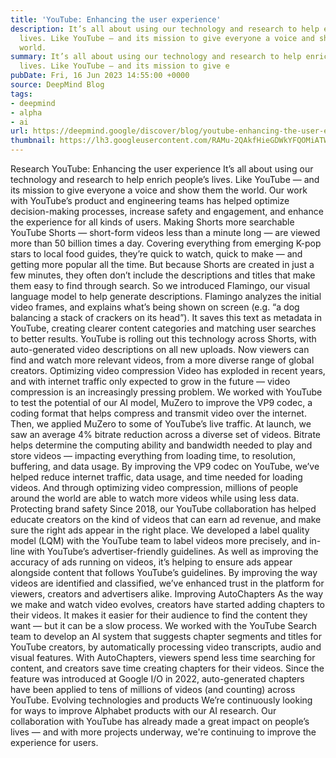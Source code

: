 ```yaml
---
title: 'YouTube: Enhancing the user experience'
description: It’s all about using our technology and research to help enrich people’s
  lives. Like YouTube — and its mission to give everyone a voice and show them the
  world.
summary: It’s all about using our technology and research to help enrich people’s
  lives. Like YouTube — and its mission to give e
pubDate: Fri, 16 Jun 2023 14:55:00 +0000
source: DeepMind Blog
tags:
- deepmind
- alpha
- ai
url: https://deepmind.google/discover/blog/youtube-enhancing-the-user-experience/
thumbnail: https://lh3.googleusercontent.com/RAMu-2QAkfHieGDWkYFQOMiATW-wFi6jMLyC-YJ4f6Jj1H5BlhxQBmfQrb4RS6Sc6DFLFJqBahK3_1--XjoFPdGqYsCdSuTNr-pTcLkRO5SqvReblIQ=w528-h297-n-nu-rw
---
```


Research
YouTube: Enhancing the user experience
It’s all about using our technology and research to help enrich people’s lives. Like YouTube — and its mission to give everyone a voice and show them the world.
Our work with YouTube’s product and engineering teams has helped optimize decision-making processes, increase safety and engagement, and enhance the experience for all kinds of users.
Making Shorts more searchable
YouTube Shorts — short-form videos less than a minute long — are viewed more than 50 billion times a day.
Covering everything from emerging K-pop stars to local food guides, they’re quick to watch, quick to make — and getting more popular all the time. But because Shorts are created in just a few minutes, they often don’t include the descriptions and titles that make them easy to find through search. So we introduced Flamingo, our visual language model to help generate descriptions.
Flamingo analyzes the initial video frames, and explains what’s being shown on screen (e.g. “a dog balancing a stack of crackers on its head”). It saves this text as metadata in YouTube, creating clearer content categories and matching user searches to better results.
YouTube is rolling out this technology across Shorts, with auto-generated video descriptions on all new uploads. Now viewers can find and watch more relevant videos, from a more diverse range of global creators.
Optimizing video compression
Video has exploded in recent years, and with internet traffic only expected to grow in the future — video compression is an increasingly pressing problem.
We worked with YouTube to test the potential of our AI model, MuZero to improve the VP9 codec, a coding format that helps compress and transmit video over the internet. Then, we applied MuZero to some of YouTube’s live traffic.
At launch, we saw an average 4% bitrate reduction across a diverse set of videos. Bitrate helps determine the computing ability and bandwidth needed to play and store videos — impacting everything from loading time, to resolution, buffering, and data usage.
By improving the VP9 codec on YouTube, we’ve helped reduce internet traffic, data usage, and time needed for loading videos. And through optimizing video compression, millions of people around the world are able to watch more videos while using less data.
Protecting brand safety
Since 2018, our YouTube collaboration has helped educate creators on the kind of videos that can earn ad revenue, and make sure the right ads appear in the right place.
We developed a label quality model (LQM) with the YouTube team to label videos more precisely, and in-line with YouTube’s advertiser-friendly guidelines. As well as improving the accuracy of ads running on videos, it’s helping to ensure ads appear alongside content that follows YouTube’s guidelines.
By improving the way videos are identified and classified, we’ve enhanced trust in the platform for viewers, creators and advertisers alike.
Improving AutoChapters
As the way we make and watch video evolves, creators have started adding chapters to their videos. It makes it easier for their audience to find the content they want — but it can be a slow process.
We worked with the YouTube Search team to develop an AI system that suggests chapter segments and titles for YouTube creators, by automatically processing video transcripts, audio and visual features. With AutoChapters, viewers spend less time searching for content, and creators save time creating chapters for their videos.
Since the feature was introduced at Google I/O in 2022, auto-generated chapters have been applied to tens of millions of videos (and counting) across YouTube.
Evolving technologies and products
We’re continuously looking for ways to improve Alphabet products with our AI research.
Our collaboration with YouTube has already made a great impact on people’s lives — and with more projects underway, we're continuing to improve the experience for users.